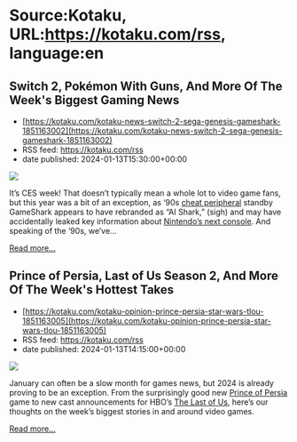 # Source:Kotaku, URL:https://kotaku.com/rss, language:en

## Switch 2, Pokémon With Guns, And More Of The Week's Biggest Gaming News
 - [https://kotaku.com/kotaku-news-switch-2-sega-genesis-gameshark-1851163002](https://kotaku.com/kotaku-news-switch-2-sega-genesis-gameshark-1851163002)
 - RSS feed: https://kotaku.com/rss
 - date published: 2024-01-13T15:30:00+00:00

<img class="type:primaryImage" src="https://i.kinja-img.com/image/upload/c_fit,q_80,w_636/382320ddc344c0a73c2d1a8cd843b5c5.jpg" /><p>It’s CES week! That doesn’t typically mean a whole lot to video game fans, but this year was a bit of an exception, as ‘90s <a class="sc-1out364-0 dPMosf sc-145m8ut-0 lcFFec js_link" href="https://kotaku.com/stand-up-and-be-counted-video-game-cheaters-5794372">cheat peripheral</a> standby GameShark appears to have rebranded as “AI Shark,” (sigh) and may have accidentally leaked key information about <a class="sc-1out364-0 dPMosf sc-145m8ut-0 lcFFec js_link" href="https://kotaku.com/nintendo-switch-2-rumors-leaks-predictions-features-1851038534">Nintendo’s next console</a>. And speaking of the ‘90s, we’ve…</p><p><a href="https://kotaku.com/kotaku-news-switch-2-sega-genesis-gameshark-1851163002">Read more...</a></p>

## Prince of Persia, Last of Us Season 2, And More Of The Week's Hottest Takes
 - [https://kotaku.com/kotaku-opinion-prince-persia-star-wars-tlou-1851163005](https://kotaku.com/kotaku-opinion-prince-persia-star-wars-tlou-1851163005)
 - RSS feed: https://kotaku.com/rss
 - date published: 2024-01-13T14:15:00+00:00

<img class="type:primaryImage" src="https://i.kinja-img.com/image/upload/c_fit,q_80,w_636/f811809afda5191263edfdec2c1f22e3.jpg" /><p>January can often be a slow month for games news, but 2024 is already proving to be an exception. From the surprisingly good new <a class="sc-1out364-0 dPMosf sc-145m8ut-0 lcFFec js_link" href="https://kotaku.com/prince-persia-lost-crown-npc-kalux-text-to-speech-ai-1851160720">Prince of Persia</a> game to new cast announcements for HBO’s <a class="sc-1out364-0 dPMosf sc-145m8ut-0 lcFFec js_link" href="https://kotaku.com/tag/the-last-of-us">The Last of Us</a>, here’s our thoughts on the week’s biggest stories in and around video games. </p><p><a href="https://kotaku.com/kotaku-opinion-prince-persia-star-wars-tlou-1851163005">Read more...</a></p>

